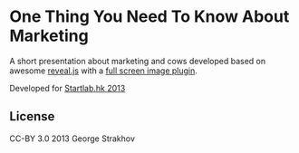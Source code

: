 # One Thing You Need To Know About Marketing
A short presentation about marketing and cows developed based on awesome [reveal.js](https://github.com/hakimel/reveal.js) with a [full screen image plugin](https://github.com/regisb/reveal.js-fullscreen-img).

Developed for [Startlab.hk 2013](http://startlab.hk)

## License
CC-BY 3.0 2013 George Strakhov